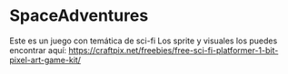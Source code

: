 # SpaceAdventures
Este es un juego con temática de sci-fi
Los sprite y visuales los puedes encontrar aquí:
https://craftpix.net/freebies/free-sci-fi-platformer-1-bit-pixel-art-game-kit/